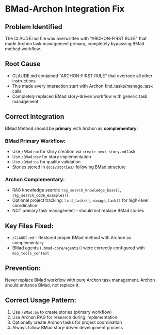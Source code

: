 # BMad-Archon Integration Fix

## Problem Identified
The CLAUDE.md file was overwritten with "ARCHON-FIRST RULE" that made Archon task management primary, completely bypassing BMad method workflow.

## Root Cause
- CLAUDE.md contained "ARCHON-FIRST RULE" that overrode all other instructions
- This made every interaction start with Archon find_tasks/manage_task calls
- Completely replaced BMad story-driven workflow with generic task management

## Correct Integration
BMad Method should be **primary** with Archon as **complementary**:

### BMad Primary Workflow:
- Use `/BMad:sm` for story creation via `create-next-story.md` task
- Use `/BMad:dev` for story implementation 
- Use `/BMad:qa` for quality validation
- Stories stored in `docs/stories/` following BMad structure

### Archon Complementary:
- RAG knowledge search: `rag_search_knowledge_base()`, `rag_search_code_examples()`
- Optional project tracking: `find_tasks()`, `manage_task()` for high-level coordination
- NOT primary task management - should not replace BMad stories

## Key Files Fixed:
- `/CLAUDE.md` - Restored proper BMad method with Archon as complementary
- BMad agents (`.bmad-core/agents/`) were correctly configured with `mcp_tools_context`

## Prevention:
Never replace BMad workflow with pure Archon task management. Archon should enhance BMad, not replace it.

## Correct Usage Pattern:
1. Use `/BMad:sm` to create stories (primary workflow)
2. Use Archon RAG for research during implementation
3. Optionally create Archon tasks for project coordination
4. Always follow BMad story-driven development process